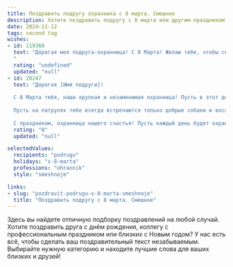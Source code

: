 ```yaml
---
title: Поздравить подругу охранника с 8 марта. Смешное
description: Хотите поздравить подругу с 8 марта или другим праздником? Наш ИИ создаст незабываемое поздравление, а вы обязательно выделитесь среди других.  
date: 2024-11-12
tags: second tag
wishes:
- id: 119368
  text: "Дорогая моя подруга-охранница! С 8 Марта! Желаю тебе, чтобы сегодня все цветы достались тебе, а все злодеи –  только в кино.  Пусть твой день будет наполнен не только букетами, но и  приятными сюрпризами, а  твоя смекалка будет работать на полную мощность –  хотя бы для того, чтобы найти самый большой кусок торта!  Будь счастлива, любима и, конечно,  непревзойденно  неуловима!
  "
  rating: "undefined"
  updated: "null"
- id: 28247
  text: "Дорогая [Имя подруги]!
  
  С 8 Марта тебя, наша хрупкая и незаменимая охранница! Пусть в этот день все двери открываются сами, а охранные системы не требуют твоего вмешательства, чтобы ты могла наслаждаться цветами и комплиментами. Желаю, чтобы твоя жизнь была такой же спокойной, как круглосуточная охрана, и такой же яркой, как фейерверки, которые ты, наверное, охраняла!
  
  Пусть на патрулях тебе всегда встречаются только добрые собаки и восхитительные кавалеры, готовые позаботиться о тебе, а не chỉ лишние 'заварушки'! Желаю, чтобы даже самые опасные \"криминальные ситуации\" превращались в забавные приключения с хорошим концом!
  
  С праздником, охранница нашего счастья! Пусть каждый день будет охраняем только позитивом и радостью!"
  rating: "0"
  updated: "null"

selectedValues:
  recipients: "podrugu"
  holidays: "s-8-marta"
  professions: "ohrannik"
  style: "smeshnoje"

links:
- slug: "pozdravit-podrugu-s-8-marta-smeshnoje"
  title: "Поздравить подругу с 8 марта. Смешное"
---
```


Здесь вы найдете отличную подборку поздравлений на любой случай. 
Хотите поздравить друга с днём рождения, коллегу с профессиональным праздником или близких с Новым годом? У нас есть всё, чтобы сделать ваш поздравительный текст незабываемым. Выбирайте нужную категорию и находите лучшие слова для ваших близких и друзей!

